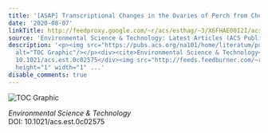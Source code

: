 ```yaml
---
title: '[ASAP] Transcriptional Changes in the Ovaries of Perch from Chernobyl'
date: '2020-08-07'
linkTitle: http://feedproxy.google.com/~r/acs/esthag/~3/X6FHAE00I2I/acs.est.0c02575
source: 'Environmental Science & Technology: Latest Articles (ACS Publications)'
description: '<p><img src="https://pubs.acs.org/na101/home/literatum/publisher/achs/journals/content/esthag/0/esthag.ahead-of-print/acs.est.0c02575/20200807/images/medium/es0c02575_0004.gif"
  alt="TOC Graphic"/></p><div><cite>Environmental Science & Technology</cite></div><div>DOI:
  10.1021/acs.est.0c02575</div><img src="http://feeds.feedburner.com/~r/acs/esthag/~4/X6FHAE00I2I"
  height="1" width="1" ...'
disable_comments: true
---
```

<p><img src="https://pubs.acs.org/na101/home/literatum/publisher/achs/journals/content/esthag/0/esthag.ahead-of-print/acs.est.0c02575/20200807/images/medium/es0c02575_0004.gif" alt="TOC Graphic"/></p><div><cite>Environmental Science & Technology</cite></div><div>DOI: 10.1021/acs.est.0c02575</div><img src="http://feeds.feedburner.com/~r/acs/esthag/~4/X6FHAE00I2I" height="1" width="1" ...